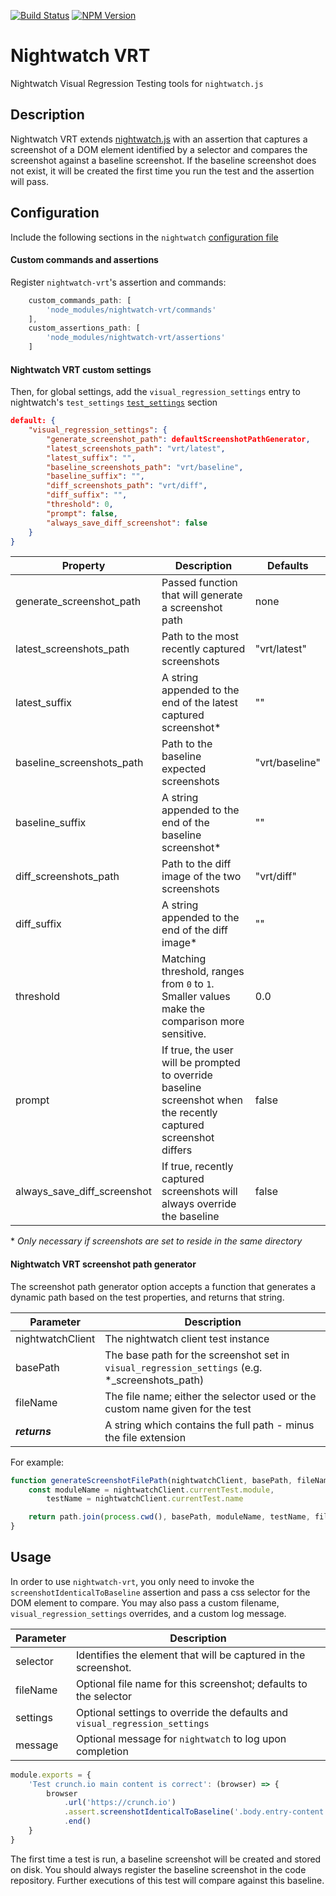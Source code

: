 [![Build Status](https://travis-ci.org/Crunch-io/nightwatch-vrt.svg?branch=master)](https://travis-ci.org/Crunch-io/nightwatch-vrt)
[![NPM Version](http://img.shields.io/npm/v/nightwatch-vrt.svg?maxAge=86400)](https://www.npmjs.org/package/nightwatch-vrt)

# Nightwatch VRT

Nightwatch Visual Regression Testing tools for `nightwatch.js`

## Description

Nightwatch VRT extends [nightwatch.js](http://nightwatchjs.org/) with an assertion that captures a screenshot of a DOM element identified by a selector and compares the screenshot against a baseline screenshot. If the baseline screenshot does not exist, it will be created the first time you run the test and the assertion will pass.

## Configuration

Include the following sections in the `nightwatch` [configuration file](http://nightwatchjs.org/gettingstarted#settings-file)

#### Custom commands and assertions

Register `nightwatch-vrt`'s assertion and commands:

```JavaScript
    custom_commands_path: [
        'node_modules/nightwatch-vrt/commands'
    ],
    custom_assertions_path: [
        'node_modules/nightwatch-vrt/assertions'
    ]
```

#### Nightwatch VRT custom settings

Then, for global settings, add the `visual_regression_settings` entry to nightwatch's `test_settings` [`test_settings`](http://nightwatchjs.org/gettingstarted#test-settings) section

```JSON
default: {
    "visual_regression_settings": {
        "generate_screenshot_path": defaultScreenshotPathGenerator,
        "latest_screenshots_path": "vrt/latest",
        "latest_suffix": "",
        "baseline_screenshots_path": "vrt/baseline",
        "baseline_suffix": "",
        "diff_screenshots_path": "vrt/diff",
        "diff_suffix": "",
        "threshold": 0,
        "prompt": false,
        "always_save_diff_screenshot": false
    }
}
```

| Property                    | Description                                                                                                      | Defaults       |
|-----------------------------|------------------------------------------------------------------------------------------------------------------| -------------- |
| generate_screenshot_path    | Passed function that will generate a screenshot path                                                             | none           |
| latest_screenshots_path     | Path to the most recently captured screenshots                                                                   | "vrt/latest"   |
| latest_suffix               | A string appended to the end of the latest captured screenshot*                                                  | ""             |
| baseline_screenshots_path   | Path to the baseline expected screenshots                                                                        | "vrt/baseline" |
| baseline_suffix             | A string appended to the end of the baseline screenshot*                                                         | ""             |
| diff_screenshots_path       | Path to the diff image of the two screenshots                                                                    | "vrt/diff"     |
| diff_suffix                 | A string appended to the end of the diff image*                                                                  | ""             |
| threshold                   | Matching threshold, ranges from `0` to `1`. Smaller values make the comparison more sensitive.                   | 0.0            |
| prompt                      | If true, the user will be prompted to override baseline screenshot when the recently captured screenshot differs | false          |
| always_save_diff_screenshot | If true, recently captured screenshots will always override the baseline                                         | false          |
\* *Only necessary if screenshots are set to reside in the same directory*

#### Nightwatch VRT screenshot path generator

The screenshot path generator option accepts a function that generates a dynamic path based on the test properties, and returns that string.

| Parameter        | Description                                                                                    |
|------------------|------------------------------------------------------------------------------------------------|
| nightwatchClient | The nightwatch client test instance                                                            |
| basePath         | The base path for the screenshot set in `visual_regression_settings` (e.g. *_screenshots_path) |
| fileName         | The file name; either the selector used or the custom name given for the test                  |
|  ***returns***   | A string which contains the full path - minus the file extension                               |

For example:

```JavaScript
function generateScreenshotFilePath(nightwatchClient, basePath, fileName) {
    const moduleName = nightwatchClient.currentTest.module,
        testName = nightwatchClient.currentTest.name

    return path.join(process.cwd(), basePath, moduleName, testName, fileName)
}
```

## Usage

In order to use `nightwatch-vrt`, you only need to invoke the `screenshotIdenticalToBaseline` assertion and pass a css selector for the DOM element to compare. You may also pass a custom filename, `visual_regression_settings` overrides, and a custom log message.

| Parameter        | Description                                                                                    |
|------------------|------------------------------------------------------------------------------------------------|
| selector         | Identifies the element that will be captured in the screenshot.                                |
| fileName         | Optional file name for this screenshot; defaults to the selector                               |
| settings         | Optional settings to override the defaults and `visual_regression_settings`                    |
| message          | Optional message for `nightwatch` to log upon completion                                       |


```JavaScript
module.exports = {
    'Test crunch.io main content is correct': (browser) => {
        browser
            .url('https://crunch.io')
            .assert.screenshotIdenticalToBaseline('.body.entry-content',  /* Optional */ 'custom-name', {threshold: 0.5}, 'VRT custom-name complete.')
            .end()
    }
}
```

The first time a test is run, a baseline screenshot will be created and stored on disk. You should always register the baseline screenshot in the code repository. Further executions of this test will compare against this baseline.
